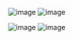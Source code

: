 ![image](https://github.com/Rohitashsingh89/Images/assets/93479842/e1d790b9-c69f-437e-a777-c736b6510cb8)
![image](https://github.com/Rohitashsingh89/Images/assets/93479842/235c814d-44cd-405f-befa-389a78ad0443)


![image](https://github.com/Rohitashsingh89/Images/assets/93479842/fd9f8b18-4011-408c-a9bf-f48ff518f490)
![image](https://github.com/Rohitashsingh89/Images/assets/93479842/4e8963b3-29f3-4431-8d45-4dd5fa275e1e)
